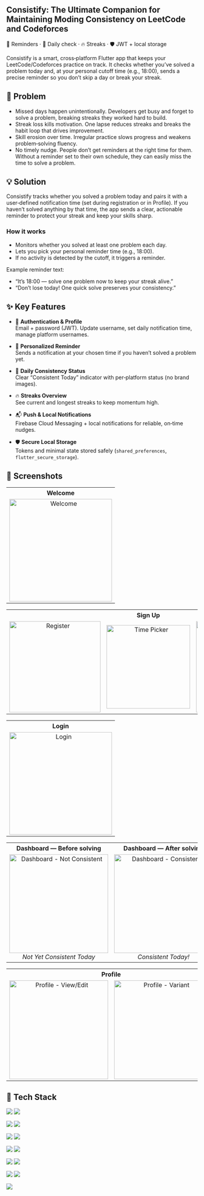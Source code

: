 ##  Consistify: The Ultimate Companion for Maintaining Moding Consistency on LeetCode and Codeforces
🔔 Reminders · 📅 Daily check · 🔥 Streaks · 🛡️ JWT + local storage

Consistify is a smart, cross‑platform Flutter app that keeps your LeetCode/Codeforces practice on track. It checks whether you’ve solved a problem today and, at your personal cutoff time (e.g., 18:00), sends a precise reminder so you don’t skip a day or break your streak.
## 🚀 Problem
- Missed days happen unintentionally. Developers get busy and forget to solve a problem, breaking streaks they worked hard to build.
- Streak loss kills motivation. One lapse reduces streaks and breaks the habit loop that drives improvement.
- Skill erosion over time. Irregular practice slows progress and weakens problem‑solving fluency.
- No timely nudge. People don’t get reminders at the right time for them. Without a reminder set to their own schedule, they can easily miss the time to solve a problem.

## 💡 Solution
Consistify tracks whether you solved a problem today and pairs it with a user‑defined notification time (set during registration or in Profile). If you haven’t solved anything by that time, the app sends a clear, actionable reminder to protect your streak and keep your skills sharp.

### How it works
- Monitors whether you solved at least one problem each day.
- Lets you pick your personal reminder time (e.g., 18:00).
- If no activity is detected by the cutoff, it triggers a reminder.

Example reminder text:
- “It’s 18:00 — solve one problem now to keep your streak alive.”
- “Don’t lose today! One quick solve preserves your consistency.”

## ✨ Key Features

- 🔐 **Authentication & Profile**  
  Email + password (JWT). Update username, set daily notification time, manage platform usernames.

- 🔔 **Personalized Reminder**  
  Sends a notification at your chosen time if you haven’t solved a problem yet.

- 📅 **Daily Consistency Status**  
  Clear “Consistent Today” indicator with per‑platform status (no brand images).

- 🔥 **Streaks Overview**  
  See current and longest streaks to keep momentum high.

- 📬 **Push & Local Notifications**  
  Firebase Cloud Messaging + local notifications for reliable, on‑time nudges.

- 🛡️ **Secure Local Storage**  
  Tokens and minimal state stored safely (`shared_preferences`, `flutter_secure_storage`).

## 📸 Screenshots

<!-- Row 1: Welcome -->
<table>
  <tr>
    <th>Welcome</th>
  </tr>
  <tr>
    <td align="center">
      <img src="docs/welcome.jpg" width="270" alt="Welcome"/>
    </td>
  </tr>
</table>

<!-- Row 2: Three Register screens -->
<table>
  <tr>
    <th colspan="3">Sign Up</th>
  </tr>
  <tr>
    <td align="center">
      <img src="docs/register_1.jpg" width="240" alt="Register"/>
    </td>
    <td align="center">
      <img src="docs/register_2.jpg" width="220" alt="Time Picker"/>
    </td>
    <td align="center">
      <img src="docs/register_3.jpg" width="240" alt="Register (variant)"/>
    </td>
  </tr>
</table>

<!-- Row 3: Login -->
<table>
  <tr>
    <th>Login</th>
  </tr>
  <tr>
    <td align="center">
      <img src="docs/login.jpg" width="270" alt="Login"/>
    </td>
  </tr>
</table>

<!-- Row 4: Two Dashboards with captions -->
<table>
  <tr>
    <th>Dashboard — Before solving</th>
    <th>Dashboard — After solving</th>
  </tr>
  <tr>
    <td align="center">
      <img src="docs/not_consistent.jpg" width="260" alt="Dashboard - Not Consistent"/>
      <div><i>Not Yet Consistent Today</i></div>
    </td>
    <td align="center">
      <img src="docs/consistent.jpg" width="260" alt="Dashboard - Consistent"/>
      <div><i>Consistent Today!</i></div>
    </td>
  </tr>
</table>

<!-- Row 5: Profile -->
<table>
  <tr>
    <th colspan="2">Profile</th>
  </tr>
  <tr>
    <td align="center">
      <img src="docs/profile.jpg" width="260" alt="Profile - View/Edit"/>
    </td>
    <td align="center">
      <img src="docs/profile.jpg" width="260" alt="Profile - Variant"/>
    </td>
  </tr>
</table>

## 🧰 Tech Stack

<p>
  <img src="https://img.shields.io/badge/Flutter-3.x-02569B?logo=flutter&logoColor=white" />
  <img src="https://img.shields.io/badge/Dart-3.x-0175C2?logo=dart&logoColor=white" />
</p>

<p>
  <img src="https://img.shields.io/badge/BLoC-flutter__bloc-42A5F5?logo=flutter&logoColor=white" />
  <img src="https://img.shields.io/badge/BLoC-bloc-0A72B8?logo=flutter&logoColor=white" />
</p>

<p>
  <img src="https://img.shields.io/badge/HTTP-http-5E81AC?logo=databricks&logoColor=white" />
  <img src="https://img.shields.io/badge/Auth-JWT-FF6F00?logo=jsonwebtokens&logoColor=white" />
</p>

<p>
  <img src="https://img.shields.io/badge/Notifications-Firebase%20Cloud%20Messaging-FFCA28?logo=firebase&logoColor=black" />
  <img src="https://img.shields.io/badge/Local- flutter__local__notifications -7CB342?logo=googlecalendar&logoColor=white" />
</p>

<p>
  <img src="https://img.shields.io/badge/Storage-shared__preferences-43A047?logo=googledrive&logoColor=white" />
  <img src="https://img.shields.io/badge/Secure- flutter__secure__storage -2E7D32?logo=databricks&logoColor=white" />
</p>

<p>
  <img src="https://img.shields.io/badge/DI-get__it-795548?logo=dependency&logoColor=white" />
  <img src="https://img.shields.io/badge/Functional-dartz-00695C?logo=abstract&logoColor=white" />
</p>

<p>
  <img src="https://img.shields.io/badge/UI-table__calendar-5C6BC0?logo=googlecalendar&logoColor=white" />
</p>
